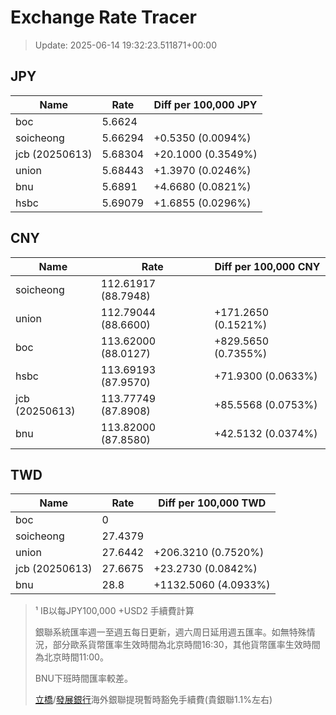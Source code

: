# Exchange Rate Tracer

> Update: 2025-06-14 19:32:23.511871+00:00

## JPY

| Name           |    Rate | Diff per 100,000 JPY   |
|----------------|---------|------------------------|
| boc            | 5.6624  |                        |
| soicheong      | 5.66294 | +0.5350 (0.0094%)      |
| jcb (20250613) | 5.68304 | +20.1000 (0.3549%)     |
| union          | 5.68443 | +1.3970 (0.0246%)      |
| bnu            | 5.6891  | +4.6680 (0.0821%)      |
| hsbc           | 5.69079 | +1.6855 (0.0296%)      |

## CNY

| Name           | Rate                | Diff per 100,000 CNY   |
|----------------|---------------------|------------------------|
| soicheong      | 112.61917	(88.7948) |                        |
| union          | 112.79044	(88.6600) | +171.2650 (0.1521%)    |
| boc            | 113.62000	(88.0127) | +829.5650 (0.7355%)    |
| hsbc           | 113.69193	(87.9570) | +71.9300 (0.0633%)     |
| jcb (20250613) | 113.77749	(87.8908) | +85.5568 (0.0753%)     |
| bnu            | 113.82000	(87.8580) | +42.5132 (0.0374%)     |

## TWD

| Name           |    Rate | Diff per 100,000 TWD   |
|----------------|---------|------------------------|
| boc            |  0      |                        |
| soicheong      | 27.4379 |                        |
| union          | 27.6442 | +206.3210 (0.7520%)    |
| jcb (20250613) | 27.6675 | +23.2730 (0.0842%)     |
| bnu            | 28.8    | +1132.5060 (4.0933%)   |


> ¹ IB以每JPY100,000 +USD2 手續費計算
>
> 銀聯系統匯率週一至週五每日更新，週六周日延用週五匯率。如無特殊情況，部分歐系貨幣匯率生效時間為北京時間16:30，其他貨幣匯率生效時間為北京時間11:00。
>
> BNU下班時間匯率較差。
>
> [立橋](https://www.wlbank.com.mo/uploads/ueditor/file/20181211/1544536513900230.pdf)/[發展銀行](https://www.mdb.com.mo/Service_Charges_20230728.pdf)海外銀聯提現暫時豁免手續費(貴銀聯1.1%左右)

